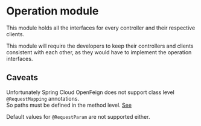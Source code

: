 # Operation module
This module holds all the interfaces for every controller and their respective clients.

This module will require the developers
to keep their controllers and clients consistent with each other,
as they would have to implement the operation interfaces.

## Caveats
Unfortunately Spring Cloud OpenFeign does not support class level `@RequestMapping` annotations.  
So paths must be defined in the method level. [See][1]

Default values for `@RequestParam` are not supported either.

[1]: https://github.com/spring-cloud/spring-cloud-openfeign/issues/547
